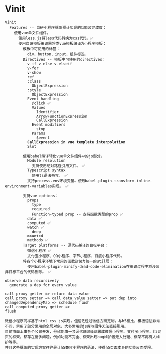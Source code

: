 # Vinit

<pre data-line-numbers><code>Vinit
  Features -- 自研小程序框架预计实现的功能及完成度：
    使用vue单文件组件。
      使用less.js将less代码转换为css代码。✅
      使用自研模板编译器将类vue模板编译为小程序模板：
        模板中可使用的标签：
          div、button、input、组件标签。
        Directives -- 模板中可使用的directives：
          v-if v-else v-elseif
          v-for
          v-show
          ref
          :class
            ObjectExpression
          :style
            ObjectExpression
          Event handling
            @click ✅
            Values
              Identifier
              ArrowFunctionExpression
              CallExpression
            Event modifiers
              stop
            Params
              $event
<strong>          CallExpression in vue template interpolation
</strong>          Slot

        使用babel编译转化vue单文件组件中的js部分。
          Module resolution
            支持使用绝对路径引用文件。 ✅
          Typescript syntax
            使用ts语法书写。 ✅
          支持process.env环境变量。使用babel-plugin-transform-inline-environment-variables实现。 ✅

        支持vue options：
          props
            type
            required
            Function-typed prop -- 支持函数类型的prop ✅
          data ✅
          computed ✅
          watch ✅
            deep
          mounted
          methods ✅
        Target platforms -- 源代码编译的目标平台：
          微信小程序 ✅
          支付宝小程序、QQ小程序、字节小程序、百度小程序代码。
        将各个小程序环境下常用的函数封装为统一的util层：
          使用babel-plugin-minify-dead-code-elimination在编译过程中将涉及非目标平台的代码删除。 ✅
          
observe data recursively
  generate a dep for every value

call proxy getter => return data value
call proxy setter => call data value setter => put dep into changedDependencyMap => schedule flush
call computed proxy getter => 
flush

微信小程序同样基于html css js实现，但语法经过微信方面定制，与h5相比，模板语法非常不同，禁用了部分常用的全局对象，大多常用的js库与组件无法直接引用。
目前市面上由各个公司开发，号称能由一套源代码编译部署成微信小程序、支付宝小程序、h5网页的框架，都存在诸多问题，例如功能不完全、框架出现bug维护者无人处理、框架不再有人维护等等。
并且这些框架的实现方案往往是让h5兼容小程序的语法，使得h5页面本身的功能反而受限。
</code></pre>
